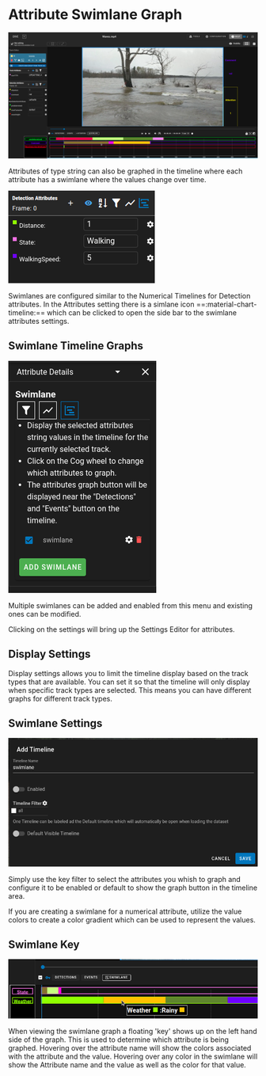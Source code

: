 # Attribute Swimlane Graph

![Swimlane Graph](images/AttributeTimeline/TimelineSwimlane.png)

Attributes of type string can also be graphed in the timeline where each attribute has a swimlane where the values change over time.

![Swimlane Graph](images/AttributeTimeline/SwimlaneAttributesIcon.png)


Swimlanes are configured similar to the Numerical Timelines for Detection attributes.  In the Attributes setting there is a simlane icon ==:material-chart-timeline:== which can be clicked to open the side bar to the swimlane attributes settings.


## Swimlane Timeline Graphs

![Swimlane SideBar](images/AttributeTimeline/SwimlaneSideBar.png)

Multiple swimlanes can be added and enabled from this menu and existing ones can be modified.

Clicking on the settings will bring up the Settings Editor for attributes.

## Display Settings

Display settings allows you to limit the timeline display based on the track types that are available.  You can set it so that the timeline will only display when specific track types are selected.  This means you can have different graphs for different track types.

## Swimlane Settings

![Swimlane Settings](images/AttributeTimeline/SwimlaneSettings.png)

Simply use the key filter to select the attributes you whish to graph and configure it to be enabled or default to show the graph button in the timeline area.

If you are creating a swimlane for a numerical attribute, utilize the value colors to create a color gradient which can be used to represent the values.

## Swimlane Key

![Swimlane Key](images/AttributeTimeline/SwimlaneKey.png)

When viewing the swimlane graph a floating 'key' shows up on the left hand side of the graph.  This is used to determine which attribute is being graphed.
Hovering over the attribute name will show the colors associated with the attribute and the value.  Hovering over any color in the swimlane will show the Attribute name and the value as well as the color for that value.
